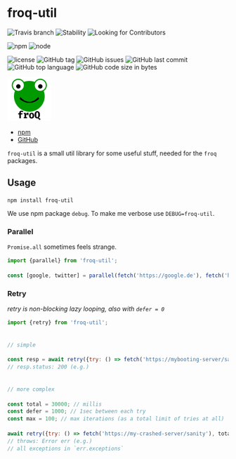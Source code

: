 # froq-util

![Travis branch](https://img.shields.io/travis/DaAitch/froq/master.png?style=flat-square)
![Stability](https://img.shields.io/badge/Stability-experimental-orange.png?style=flat-square)
![Looking for Contributors](https://img.shields.io/badge/Looking%20for-Contributors-green.png?style=flat-square)

![npm](https://img.shields.io/npm/v/froq-util.png?style=flat-square)
![node](https://img.shields.io/node/v/froq-util.png?style=flat-square)

![license](https://img.shields.io/github/license/DaAitch/froq.png?style=flat-square)
![GitHub tag](https://img.shields.io/github/tag/DaAitch/froq.png?style=flat-square)
![GitHub issues](https://img.shields.io/github/issues/DaAitch/froq.png?style=flat-square)
![GitHub last commit](https://img.shields.io/github/last-commit/DaAitch/froq.png?style=flat-square)
![GitHub top language](https://img.shields.io/github/languages/top/DaAitch/froq.png?style=flat-square)
![GitHub code size in bytes](https://img.shields.io/github/languages/code-size/DaAitch/froq.png?style=flat-square)

<img src="froq.png" width="100" alt="froQ logo" />

- [npm](https://www.npmjs.com/package/froq-util)
- [GitHub](https://github.com/DaAitch/froq/tree/master/packages/froq-util)

`froq-util` is a small util library for some useful stuff, needed for the `froq` packages.

## Usage

`npm install froq-util`

We use npm package `debug`. To make me verbose use `DEBUG=froq-util`.


### Parallel

`Promise.all` sometimes feels strange.

```js
import {parallel} from 'froq-util';

const [google, twitter] = parallel(fetch('https://google.de'), fetch('https://twitter.com'));
```


### Retry

*retry is non-blocking lazy looping, also with `defer = 0`*

```js
import {retry} from 'froq-util';


// simple

const resp = await retry({try: () => fetch('https://mybooting-server/sanity')});
// resp.status: 200 (e.g.)


// more complex

const total = 30000; // millis
const defer = 1000; // 1sec between each try
const max = 100; // max iterations (as a total limit of tries at all)

await retry({try: () => fetch('https://my-crashed-server/sanity'), total, defer, max});
// throws: Error err (e.g.)
// all exceptions in `err.exceptions`
```